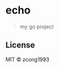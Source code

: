 # echo
<!--
[![Go Report Card](https://goreportcard.com/badge/github.com/zcong1993/echo)](https://goreportcard.com/report/github.com/zcong1993/echo)
-->

> my go project

## License

MIT &copy; zcong1993
